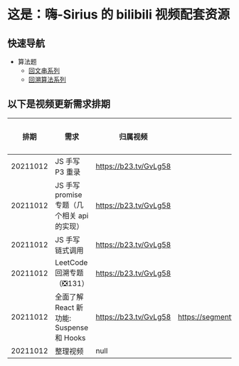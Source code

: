 # 这是：嗨-Sirius 的 bilibili 视频配套资源

## 快速导航

- 算法题
  - [回文串系列](https://github.com/SiriusZHT/Bilibili-Public/tree/main/%E7%AE%97%E6%B3%95%E4%B8%8E%E6%95%B0%E6%8D%AE%E7%BB%93%E6%9E%84%E7%B3%BB%E5%88%97/data-structure-and-algorithm/%E5%9B%9E%E6%96%87%E4%B8%B2%E7%B3%BB%E5%88%97)
  - [回溯算法系列](https://github.com/SiriusZHT/Bilibili-Public/tree/main/%E7%AE%97%E6%B3%95%E4%B8%8E%E6%95%B0%E6%8D%AE%E7%BB%93%E6%9E%84%E7%B3%BB%E5%88%97/data-structure-and-algorithm/%E5%9B%9E%E6%BA%AF%E7%AE%97%E6%B3%95)

## 以下是视频更新需求排期

| 排期     | 需求                                        | 归属视频              | 备注                                        | 完成度 |
| -------- | ------------------------------------------- | --------------------- | ------------------------------------------- | ------ |
| 20211012 | JS 手写 P3 重录                             | https://b23.tv/GvLg58 |                                             |     |
| 20211012 | JS 手写 promise 专题（几个相关 api 的实现） | https://b23.tv/GvLg58 |                                             |     |
| 20211012 | JS 手写 链式调用                            | https://b23.tv/GvLg58 |                                             |     |
| 20211012 | LeetCode 回溯专题（❎131）                  | https://b23.tv/GvLg58 |                                             |     |
| 20211012 | 全面了解 React 新功能: Suspense 和 Hooks    | https://b23.tv/GvLg58 | https://segmentfault.com/a/1190000017483690 |     |
| 20211012 | 整理视频                                    | null                  |                                             |     |
